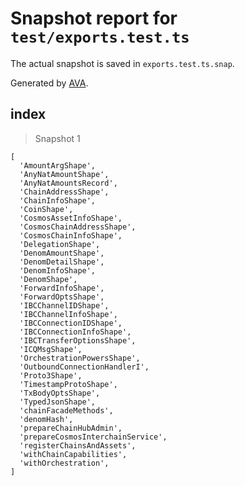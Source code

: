 # Snapshot report for `test/exports.test.ts`

The actual snapshot is saved in `exports.test.ts.snap`.

Generated by [AVA](https://avajs.dev).

## index

> Snapshot 1

    [
      'AmountArgShape',
      'AnyNatAmountShape',
      'AnyNatAmountsRecord',
      'ChainAddressShape',
      'ChainInfoShape',
      'CoinShape',
      'CosmosAssetInfoShape',
      'CosmosChainAddressShape',
      'CosmosChainInfoShape',
      'DelegationShape',
      'DenomAmountShape',
      'DenomDetailShape',
      'DenomInfoShape',
      'DenomShape',
      'ForwardInfoShape',
      'ForwardOptsShape',
      'IBCChannelIDShape',
      'IBCChannelInfoShape',
      'IBCConnectionIDShape',
      'IBCConnectionInfoShape',
      'IBCTransferOptionsShape',
      'ICQMsgShape',
      'OrchestrationPowersShape',
      'OutboundConnectionHandlerI',
      'Proto3Shape',
      'TimestampProtoShape',
      'TxBodyOptsShape',
      'TypedJsonShape',
      'chainFacadeMethods',
      'denomHash',
      'prepareChainHubAdmin',
      'prepareCosmosInterchainService',
      'registerChainsAndAssets',
      'withChainCapabilities',
      'withOrchestration',
    ]
